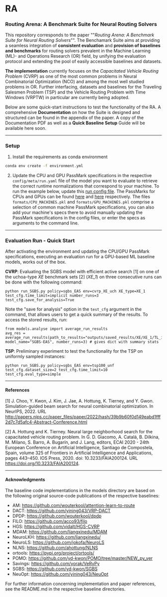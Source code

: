 # RA
### **Routing Arena**: A Benchmark Suite for Neural Routing Solvers
This repository corresponds to the paper ""_Routing Arena: A Benchmark Suite for Neural Routing Solvers_"".
The Benchamark Suite aims at providing a seamless integration of **consistent evaluation** and **provision of baselines 
and benchmarks** for routing solvers prevalent in the Machine Learning (ML)- and Operations Research (OR) field, by unifying the evaluation 
protocol and extending the pool of easily accessible baselines and datasets.

**The implementation** currently focuses on the _Capacitated Vehicle Routing Problem_ (CVRP) as one of the most common 
problems in Neural Combinatorial Optimization (NCO) and among the most well studied problems in OR. Further 
interfacing, datasets and baselines for the Traveling Salesmen Problem (TSP) and the Vehicle Routing Problem with Time 
Windows (VRPTW) in particular are currently being adopted.

Below are some quick-start instructions to test the functionality of the RA.
A comprehensive **Documentation** on how the Suite is designed and structured can be found in the appendix of the paper.
A copy of the Documentation PDF as well as a **Quick Baseline Setup** Guide will be available here soon. 


---
### Setup
1. Install the requirements as conda environment
```sh
conda env create -f environment.yml
```
2. Update the CPU and GPU PassMark specifications in the respective `config/meta/run.yaml` file of the model you want to 
evaluate to retrieve the correct runtime normalizations that correspond to your machine.
To run the example below, update this [run config file](models/SGBS/config/meta/run.yaml).
The PassMarks for CPUs and GPUs can be found [here](https://www.cpubenchmark.net/high_end_cpus.html) 
and [here]( https://www.videocardbenchmark.net/high_end_gpus.html) respectively. 
The files `formats/CPU_MACHINES.pkl` and `formats/GPU_MACHINES.pkl` comprise a selection of common machine PassMark 
specifications, you can also add your machine's specs there to avoid manually updating the PassMark specifications 
in the config files, or enter the specs as arguments to the command line.
---
### Evaluation Run - Quick Start
After activating the environment and updating the CPU/GPU PassMark specifications, executing an evaluation run for a 
GPU-based ML baseline models, works out of the box. 

**CVRP**: Evaluating the SGBS model with efficient active search [1] on one of the uchoa-type
_XE_ benchmark sets [2] (_XE_1_) on three consecutive runs can be done with the following command:
```
python run_SGBS.py policy=sgbs_EAS env=cvrp_XE_uch XE_type=XE_1 test_cfg.time_limit=implicit number_runs=3 test_cfg.save_for_analysis=True
```

Note the "save for analysis" option in the `test_cfg` argument in the command, that allows users to get a quick 
summary of the results. To access the stored results, run:
```
from models.analyse import average_run_results
avg_res = average_run_results(path_to_results="outputs/saved_results/XE/XE_1/TL_implicit", model_name="SGBS-EAS", number_runs=3) # gives dict with summary stats
```

**TSP**: Preliminary experiment to test the functionality for the TSP on uniformly sampled instances:

```
python run_SGBS.py policy=sgbs_EAS env=tsp100_unf test_cfg.dataset_size=2 test_cfg.time_limit=10 test_cfg.eval_type=simple
```

---
#### References
[1] J. Choo, Y. Kwon, J. Kim, J. Jae, A. Hottung, K. Tierney, and Y. Gwon. 
Simulation-guided beam search for neural combinatorial optimization. In 
NeurIPS, 2022. URL http://papers.nips.cc/paper_files/paper/2022/hash/39b9b60f0d149eabd1fff2d7c7d5afc4-Abstract-Conference.html

[2] A. Hottung and K. Tierney. Neural large neighborhood search for the capacitated vehicle routing
problem. In G. D. Giacomo, A. Catalá, B. Dilkina, M. Milano, S. Barro, A. Bugarín, and
J. Lang, editors, ECAI 2020 - 24th European Conference on Artificial Intelligence, Santiago de
Compostela, Spain, volume 325 of Frontiers in Artificial Intelligence and Applications, pages
443–450. IOS Press, 2020. doi: 10.3233/FAIA200124. URL https://doi.org/10.3233/FAIA200124.

---
#### Acknowledgments

The baseline code implementations in the models directory are based on the 
following original source-code publications of the respective baselines:

- AM: https://github.com/wouterkool/attention-learn-to-route
- DACT: https://github.com/yining043/VRP-DACT
- DPDP: https://github.com/wouterkool/dpdp
- FILO: https://github.com/acco93/filo
- HGS: https://github.com/vidalt/HGS-CVRP
- MDAM: https://github.com/liangxinedu/MDAM
- NeuroLKH: https://github.com/liangxinedu/
- NeuroLS: https://github.com/jokofa/NeuroLS
- NLNS: https://github.com/ahottung/NLNS
- ortools: https://pypi.org/project/ortools/
- POMO: https://github.com/yd-kwon/POMO/tree/master/NEW_py_ver
- Savings: https://github.com/yorak/VeRyPy
- SGBS: https://github.com/yd-kwon/SGBS
- NeuOpt: https://github.com/yining043/NeuOpt

For further information
concerning implementation and paper references, see the README.md in the respective 
baseline directories.